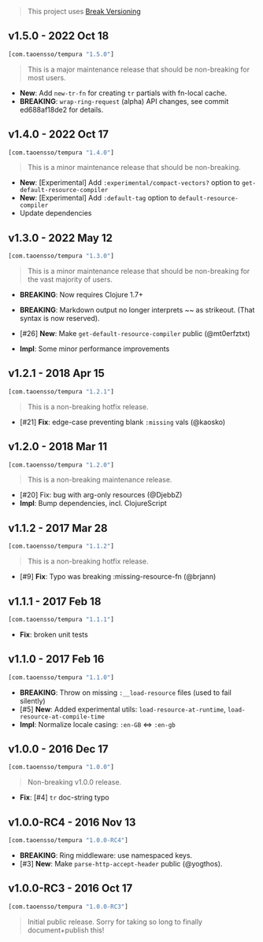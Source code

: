 > This project uses [Break Versioning](https://github.com/ptaoussanis/encore/blob/master/BREAK-VERSIONING.md)

## v1.5.0 - 2022 Oct 18

```clojure
[com.taoensso/tempura "1.5.0"]
```

> This is a major maintenance release that should be non-breaking for most users.

* **New**: Add `new-tr-fn` for creating `tr` partials with fn-local cache.
* **BREAKING**: `wrap-ring-request` (alpha) API changes, see commit ed688af18de2 for details.


## v1.4.0 - 2022 Oct 17

```clojure
[com.taoensso/tempura "1.4.0"]
```

> This is a minor maintenance release that should be non-breaking.

* **New**: [Experimental] Add `:experimental/compact-vectors?` option to `get-default-resource-compiler`
* **New**: [Experimental] Add `:default-tag` option to `default-resource-compiler`
* Update dependencies


## v1.3.0 - 2022 May 12

```clojure
[com.taoensso/tempura "1.3.0"]
```

> This is a minor maintenance release that should be non-breaking for the vast majority of users.

* **BREAKING**: Now requires Clojure 1.7+
* **BREAKING**: Markdown output no longer interprets ~~ as strikeout. (That syntax is now reserved).

* [#26] **New**: Make `get-default-resource-compiler` public (@mt0erfztxt)
* **Impl**: Some minor performance improvements


## v1.2.1 - 2018 Apr 15

```clojure
[com.taoensso/tempura "1.2.1"]
```

> This is a non-breaking hotfix release.

* [#21] **Fix**: edge-case preventing blank `:missing` vals (@kaosko)

## v1.2.0 - 2018 Mar 11

```clojure
[com.taoensso/tempura "1.2.0"]
```

> This is a non-breaking maintenance release.

* [#20] Fix: bug with arg-only resources (@DjebbZ)
* **Impl**: Bump dependencies, incl. ClojureScript

## v1.1.2 - 2017 Mar 28

```clojure
[com.taoensso/tempura "1.1.2"]
```

> This is a non-breaking hotfix release.

* [#9] **Fix**: Typo was breaking :missing-resource-fn (@brjann)

## v1.1.1 - 2017 Feb 18

```clojure
[com.taoensso/tempura "1.1.1"]
```

* **Fix**: broken unit tests

## v1.1.0 - 2017 Feb 16

```clojure
[com.taoensso/tempura "1.1.0"]
```

* **BREAKING**: Throw on missing `:__load-resource` files (used to fail silently)
* [#5] **New**: Added experimental utils: `load-resource-at-runtime`, `load-resource-at-compile-time`
* **Impl**: Normalize locale casing: `:en-GB` <=> `:en-gb`

## v1.0.0 - 2016 Dec 17

```clojure
[com.taoensso/tempura "1.0.0"]
```

> Non-breaking v1.0.0 release.

* **Fix**: [#4] `tr` doc-string typo

## v1.0.0-RC4 - 2016 Nov 13

```clojure
[com.taoensso/tempura "1.0.0-RC4"]
```

* **BREAKING**: Ring middleware: use namespaced keys.
* [#3] **New**: Make `parse-http-accept-header` public (@yogthos).


## v1.0.0-RC3 - 2016 Oct 17

```clojure
[com.taoensso/tempura "1.0.0-RC3"]
```

> Initial public release. Sorry for taking so long to finally document+publish this!
